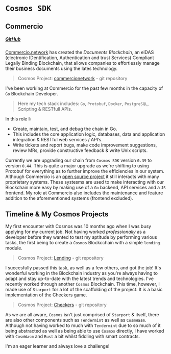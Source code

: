 # `Cosmos SDK`

## Commercio

##### [GitHub](https://github.com/commercionetwork?type=source)

[Commercio.network](https://commercio.network/) has created the *Documents Blockchain*, an eIDAS (electronic IDentification, Authentication and trust Services) Compliant Legally Binding Blockchain, that allows companies to effortlessly manage their business documents using the lates technology.

> Cosmos Project: [commercionetwork](https://github.com/commercionetwork/commercionetwork/tree/main-3.0)  - git repository

I've been working at Commercio for the past few months in the capacity of `Go` Blockchain Developer. 

> Here my tech stack includes: `Go`, `Protobuf`, `Docker`, `PostgreSQL`, Scripting & RESTfull APIs. 

In this role I:
* Create, maintain, test, and debug the chain in Go.
* This includes the core application logic, databases, data and application integration & RESTful web services / API’s.
* Write tickets and report bugs, make code improvement suggestions, review MRs, provide constructive feedback & write Unix scripts.

Currently we are upgrading our chain from `Cosmos SDK` version `0.39` to version `0.44`. This is quite a major upgrade as we're shifting to using Protobuf for everything as to further improve the efficiencies in our system. Although Commercio is an [open source project](https://github.com/commercionetwork/commercionetwork/tree/main-3.0) it still interacts with many proprietary systems. These systesms are used to make interacting with our Blockchain more easy by making use of a `Go` backend, API services and a `JS` frontend. My role at Commercio also includes the maintenance and feature addition to the aforementioned systems (frontend excluded).

## Timeline & My Cosmos Projects

My first encounter with Cosmos was 10 months ago when I was busy applying for my current job. Not having worked *professionally* as a developer before they wanted to test my aptitude by performing various tasks, the first being to create a `Cosmos` Blockcchain with a simple `lending` module.

> Cosmos Project: [Lending](https://github.com/BenWolfaardt/Lending) - git repository

I succesfully passed this task, as well as a few others, and got the job! It's wonderful working in the Blockchain industry as you're always having to adapt and stay up-to-date with the latest trends and technologies. I've recently worked through another `Cosmos` Blockchain. This time, however, I made use of `Starport` for a lot of the scaffolding of the project. It is a basic implementation of the Checkers game.

> Cosmos Project: [Checkers](https://github.com/BenWolfaardt/Checkers) - git repository

As we are all aware, `Cosmos` isn't just comprised of `Starport` & itself, there are also other components such as `Tendermint` as well as `CosmWasm`. Although not having worked to much with `Tendermint` due to so much of it being abstracted as well as being able to use `Cosmos` directly, I have worked with `CosmWasm` and `Rust` a bit whilst fiddling with smart contracts. 

I'm an eager learner and always love a challenge!

